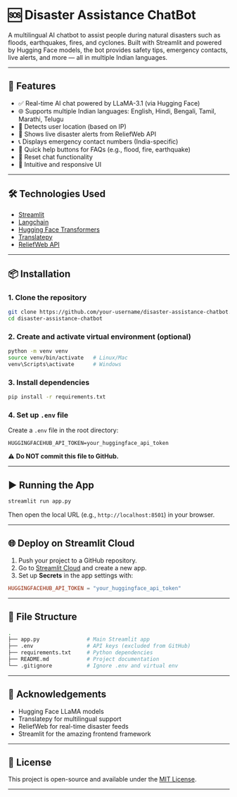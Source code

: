 # 🆘 Disaster Assistance ChatBot

A multilingual AI chatbot to assist people during natural disasters such as floods, earthquakes, fires, and cyclones. Built with Streamlit and powered by Hugging Face models, the bot provides safety tips, emergency contacts, live alerts, and more — all in multiple Indian languages.

---

## 🚀 Features

* ✅ Real-time AI chat powered by LLaMA-3.1 (via Hugging Face)
* 🌐 Supports multiple Indian languages: English, Hindi, Bengali, Tamil, Marathi, Telugu
* 📍 Detects user location (based on IP)
* 📢 Shows live disaster alerts from ReliefWeb API
* 📞 Displays emergency contact numbers (India-specific)
* 🧠 Quick help buttons for FAQs (e.g., flood, fire, earthquake)
* 🔁 Reset chat functionality
* 🌈 Intuitive and responsive UI

---

## 🛠️ Technologies Used

* [Streamlit](https://streamlit.io/)
* [Langchain](https://www.langchain.com/)
* [Hugging Face Transformers](https://huggingface.co/)
* [Translatepy](https://github.com/Animenon/translatepy)
* [ReliefWeb API](https://api.reliefweb.int/)

---

## 📦 Installation

### 1. Clone the repository

```bash
git clone https://github.com/your-username/disaster-assistance-chatbot.git
cd disaster-assistance-chatbot
```

### 2. Create and activate virtual environment (optional)

```bash
python -m venv venv
source venv/bin/activate   # Linux/Mac
venv\Scripts\activate      # Windows
```

### 3. Install dependencies

```bash
pip install -r requirements.txt
```

### 4. Set up `.env` file

Create a `.env` file in the root directory:

```env
HUGGINGFACEHUB_API_TOKEN=your_huggingface_api_token
```

⚠️ **Do NOT commit this file to GitHub.**

---

## ▶️ Running the App

```bash
streamlit run app.py
```

Then open the local URL (e.g., `http://localhost:8501`) in your browser.

---

## 🌐 Deploy on Streamlit Cloud

1. Push your project to a GitHub repository.
2. Go to [Streamlit Cloud](https://streamlit.io/cloud) and create a new app.
3. Set up **Secrets** in the app settings with:

```toml
HUGGINGFACEHUB_API_TOKEN = "your_huggingface_api_token"
```

---

## 📁 File Structure

```bash
.
├── app.py               # Main Streamlit app
├── .env                 # API keys (excluded from GitHub)
├── requirements.txt     # Python dependencies
├── README.md            # Project documentation
└── .gitignore           # Ignore .env and virtual env
```

---

## 🙏 Acknowledgements

* Hugging Face LLaMA models
* Translatepy for multilingual support
* ReliefWeb for real-time disaster feeds
* Streamlit for the amazing frontend framework

---

## 📜 License

This project is open-source and available under the [MIT License](LICENSE).

---
